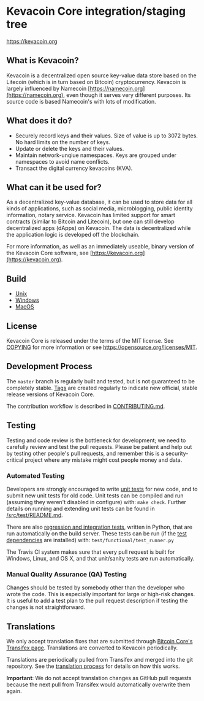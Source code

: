 Kevacoin Core integration/staging tree
=====================================

https://kevacoin.org

What is Kevacoin?
----------------

Kevacoin is a decentralized open source key-value data store based on the Litecoin (which is in turn based on Bitcoin) cryptocurrency. Kevacoin is largely influenced by Namecoin [https://namecoin.org](https://namecoin.org), even though it serves very different purposes. Its source code is based Namecoin's with lots of modification.

What does it do?
----------------
* Securely record keys and their values. Size of value is up to 3072 bytes. No hard limits on the number of keys.
* Update or delete the keys and their values.
* Maintain network-unqiue namespaces. Keys are grouped under namespaces to avoid name conflicts.
* Transact the digital currency kevacoins (KVA).

What can it be used for?
------------------------
As a decentralized key-value database, it can be used to store data for all kinds of applications, such as social media, microblogging, public identity information, notary service. Kevacoin has limited support for smart contracts (similar to Bitcoin and Litecoin), but one can still develop decentralized apps (dApps) on Kevacoin. The data is decentralized while the application logic is developed off the blockchain.

For more information, as well as an immediately useable, binary version of
the Kevacoin Core software, see [https://kevacoin.org](https://kevacoin.org).

Build
-------------------

* [Unix](doc/build-unix.md)
* [Windows](doc/build-windows.md)
* [MacOS](doc/build-osx.md)

License
-------

Kevacoin Core is released under the terms of the MIT license. See [COPYING](COPYING) for more
information or see https://opensource.org/licenses/MIT.

Development Process
-------------------

The `master` branch is regularly built and tested, but is not guaranteed to be
completely stable. [Tags](https://github.com/kevacoin-project/litecoin/tags) are created
regularly to indicate new official, stable release versions of Kevacoin Core.

The contribution workflow is described in [CONTRIBUTING.md](CONTRIBUTING.md).


Testing
-------

Testing and code review is the bottleneck for development; we need to carefully review and test the pull requests. Please be patient and help out by testing
other people's pull requests, and remember this is a security-critical project where any mistake might cost people money and data.

### Automated Testing

Developers are strongly encouraged to write [unit tests](src/test/README.md) for new code, and to
submit new unit tests for old code. Unit tests can be compiled and run
(assuming they weren't disabled in configure) with: `make check`. Further details on running
and extending unit tests can be found in [/src/test/README.md](/src/test/README.md).

There are also [regression and integration tests](/test), written
in Python, that are run automatically on the build server.
These tests can be run (if the [test dependencies](/test) are installed) with: `test/functional/test_runner.py`

The Travis CI system makes sure that every pull request is built for Windows, Linux, and OS X, and that unit/sanity tests are run automatically.

### Manual Quality Assurance (QA) Testing

Changes should be tested by somebody other than the developer who wrote the
code. This is especially important for large or high-risk changes. It is useful
to add a test plan to the pull request description if testing the changes is
not straightforward.

Translations
------------

We only accept translation fixes that are submitted through [Bitcoin Core's Transifex page](https://www.transifex.com/projects/p/bitcoin/).
Translations are converted to Kevacoin periodically.

Translations are periodically pulled from Transifex and merged into the git repository. See the
[translation process](doc/translation_process.md) for details on how this works.

**Important**: We do not accept translation changes as GitHub pull requests because the next
pull from Transifex would automatically overwrite them again.
